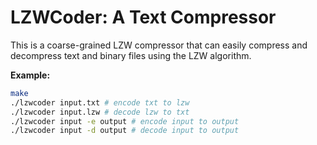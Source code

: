# LZWCoder: A Text Compressor

This is a coarse-grained LZW compressor that can easily compress and decompress text and binary files using the LZW algorithm.

**Example:**
```bash
make
./lzwcoder input.txt # encode txt to lzw
./lzwcoder input.lzw # decode lzw to txt
./lzwcoder input -e output # encode input to output
./lzwcoder input -d output # decode input to output
```